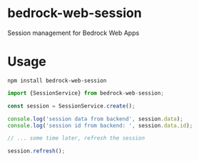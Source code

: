 # bedrock-web-session
Session management for Bedrock Web Apps

# Usage

```
npm install bedrock-web-session
```

```js
import {SessionService} from bedrock-web-session;

const session = SessionService.create();

console.log('session data from backend', session.data);
console.log('session id from backend: ', session.data.id);

// ... some time later, refresh the session

session.refresh();

```
